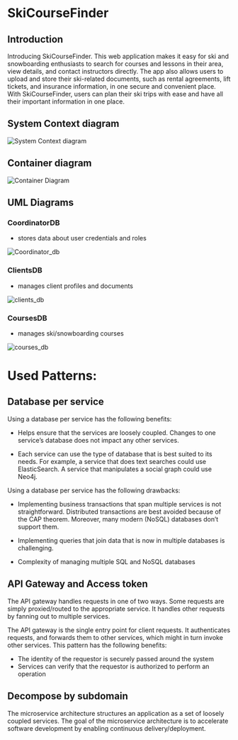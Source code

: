 # SkiCourseFinder

## Introduction
Introducing SkiCourseFinder. This web application makes it easy for ski and snowboarding enthusiasts to search for courses and lessons in their area, view details, and contact instructors directly. The app also allows users to upload and store their ski-related documents, such as rental agreements, lift tickets, and insurance information, in one secure and convenient place. With SkiCourseFinder, users can plan their ski trips with ease and have all their important information in one place.

## System Context diagram
![System Context diagram](https://user-images.githubusercontent.com/52666207/217680105-959191ca-1968-4ec5-a131-aa4da6455360.png)


## Container diagram
![Container Diagram](https://user-images.githubusercontent.com/52666207/217680294-ac4b806d-07c5-4116-b9f4-65c5e08b8856.jpg)

## UML Diagrams 

### CoordinatorDB
- stores data about user credentials and roles

![Coordinator_db](https://user-images.githubusercontent.com/52666207/217680449-8bc25b15-05b4-4150-87f1-49baf782b097.png)

### ClientsDB
- manages client profiles and documents

![clients_db](https://user-images.githubusercontent.com/52666207/217680495-30ea5052-138c-4bee-bbb3-ee8a66811388.png)

### CoursesDB
- manages ski/snowboarding courses

![courses_db](https://user-images.githubusercontent.com/52666207/217680524-4060e727-9564-4a3b-8872-5e0b10e6dc25.png)


# Used Patterns:

## Database per service
Using a database per service has the following benefits:

- Helps ensure that the services are loosely coupled. Changes to one service’s database does not impact any other services.

- Each service can use the type of database that is best suited to its needs. For example, a service that does text searches could use ElasticSearch. A service that manipulates a social graph could use Neo4j.

Using a database per service has the following drawbacks:

- Implementing business transactions that span multiple services is not straightforward. Distributed transactions are best avoided because of the CAP theorem. Moreover, many modern (NoSQL) databases don’t support them.

- Implementing queries that join data that is now in multiple databases is challenging.

- Complexity of managing multiple SQL and NoSQL databases

## API Gateway and Access token
The API gateway handles requests in one of two ways. Some requests are simply proxied/routed to the appropriate service. It handles other requests by fanning out to multiple services.

The API gateway is the single entry point for client requests. It authenticates requests, and forwards them to other services, which might in turn invoke other services.
This pattern has the following benefits:
- The identity of the requestor is securely passed around the system
- Services can verify that the requestor is authorized to perform an operation


## Decompose by subdomain
The microservice architecture structures an application as a set of loosely coupled services. The goal of the microservice architecture is to accelerate software development by enabling continuous delivery/deployment.
